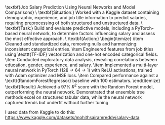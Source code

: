 \textbf{Job Salary Prediction Using Neural Networks and Model Comparisons} \\
\textbf{Situation:} Worked with a Kaggle dataset containing demographic, experience, and job title information to predict salaries, requiring preprocessing of both structured and unstructured data. \\
\textbf{Task:} Build and evaluate predictive models, including a PyTorch-based neural network, to determine factors influencing salary and assess the most effective approach. \\
\textbf{Action:} 
\begin{itemize}
    \item Cleaned and standardized data, removing nulls and harmonizing inconsistent categorical entries.
    \item Engineered features from job titles using \texttt{TF-IDF} vectorization and one-hot encoded categorical fields.
    \item Conducted exploratory data analysis, revealing correlations between education, gender, experience, and salary.
    \item Implemented a multi-layer neural network in PyTorch (128 $\rightarrow$ 64 $\rightarrow$ 1) with ReLU activations, trained with Adam optimizer and MSE loss.
    \item Compared performance against a \texttt{RandomForestRegressor} baseline with 100 estimators.
\end{itemize}
\textbf{Result:} Achieved a 97\% $R^2$ score with the Random Forest model, outperforming the neural network. Demonstrated that ensemble tree methods excel on structured tabular data, while the neural network captured trends but underfit without further tuning.

I used data from Kaggle to do this: https://www.kaggle.com/datasets/mohithsairamreddy/salary-data
